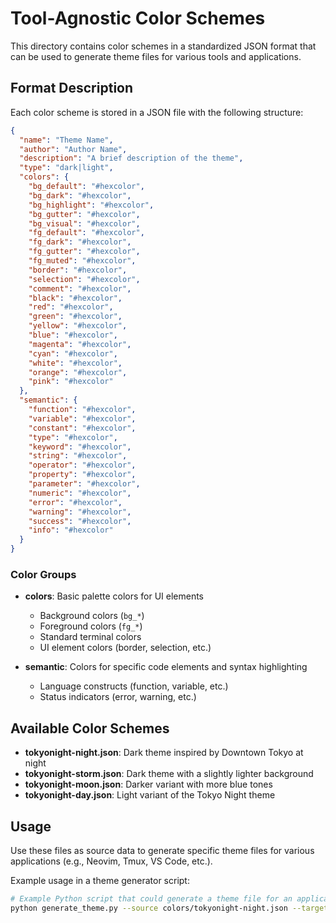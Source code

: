 # Tool-Agnostic Color Schemes

This directory contains color schemes in a standardized JSON format that can be used to generate theme files for various tools and applications.

## Format Description

Each color scheme is stored in a JSON file with the following structure:

```json
{
  "name": "Theme Name",
  "author": "Author Name",
  "description": "A brief description of the theme",
  "type": "dark|light",
  "colors": {
    "bg_default": "#hexcolor",
    "bg_dark": "#hexcolor",
    "bg_highlight": "#hexcolor",
    "bg_gutter": "#hexcolor",
    "bg_visual": "#hexcolor",
    "fg_default": "#hexcolor",
    "fg_dark": "#hexcolor",
    "fg_gutter": "#hexcolor",
    "fg_muted": "#hexcolor",
    "border": "#hexcolor",
    "selection": "#hexcolor",
    "comment": "#hexcolor",
    "black": "#hexcolor",
    "red": "#hexcolor",
    "green": "#hexcolor",
    "yellow": "#hexcolor",
    "blue": "#hexcolor",
    "magenta": "#hexcolor",
    "cyan": "#hexcolor",
    "white": "#hexcolor",
    "orange": "#hexcolor",
    "pink": "#hexcolor"
  },
  "semantic": {
    "function": "#hexcolor",
    "variable": "#hexcolor",
    "constant": "#hexcolor",
    "type": "#hexcolor",
    "keyword": "#hexcolor",
    "string": "#hexcolor",
    "operator": "#hexcolor",
    "property": "#hexcolor",
    "parameter": "#hexcolor",
    "numeric": "#hexcolor",
    "error": "#hexcolor",
    "warning": "#hexcolor",
    "success": "#hexcolor",
    "info": "#hexcolor"
  }
}
```

### Color Groups

- **colors**: Basic palette colors for UI elements
  - Background colors (`bg_*`)
  - Foreground colors (`fg_*`)
  - Standard terminal colors
  - UI element colors (border, selection, etc.)

- **semantic**: Colors for specific code elements and syntax highlighting
  - Language constructs (function, variable, etc.)
  - Status indicators (error, warning, etc.)

## Available Color Schemes

- **tokyonight-night.json**: Dark theme inspired by Downtown Tokyo at night
- **tokyonight-storm.json**: Dark theme with a slightly lighter background
- **tokyonight-moon.json**: Darker variant with more blue tones
- **tokyonight-day.json**: Light variant of the Tokyo Night theme

## Usage

Use these files as source data to generate specific theme files for various applications (e.g., Neovim, Tmux, VS Code, etc.).

Example usage in a theme generator script:

```bash
# Example Python script that could generate a theme file for an application
python generate_theme.py --source colors/tokyonight-night.json --target ~/.config/app/theme.conf
```